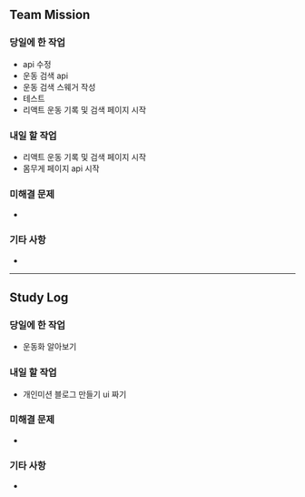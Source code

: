 ## Team Mission

### 당일에 한 작업
- api 수정
- 운동 검색 api
- 운동 검색 스웨거 작성
- 테스트
- 리액트 운동 기록 및 검색 페이지 시작

### 내일 할 작업
- 리액트 운동 기록 및 검색 페이지 시작
- 몸무게 페이지 api 시작

### 미해결 문제
-

### 기타 사항
-

--------
## Study Log

### 당일에 한 작업
- 운동화 알아보기

### 내일 할 작업
- 개인미션 블로그 만들기 ui 짜기

### 미해결 문제
-

### 기타 사항
-

